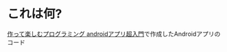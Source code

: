# これは何?
[作って楽しむプログラミング androidアプリ超入門](https://www.nikkeibp.co.jp/atclpubmkt/book/19/P53900/)で作成したAndroidアプリのコード
